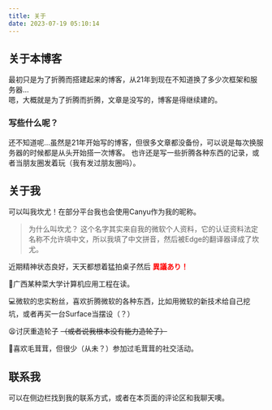 ```yaml
---
title: 关于
date: 2023-07-19 05:10:14
---
```


## 关于本博客
最初只是为了折腾而搭建起来的博客，从21年到现在不知道换了多少次框架和服务器...  
嗯，大概就是为了折腾而折腾，文章是没写的，博客是得继续建的。  

### 写些什么呢？
还不知道呢...虽然是21年开始写的博客，但很多文章都没备份，可以说是每次换服务器的时候都是从头开始搭一次博客。
也许还是写一些折腾各种东西的记录，或者当朋友圈发着玩（我有发过朋友圈吗）。

## 关于我
可以叫我坎尤！在部分平台我也会使用Canyu作为我的昵称。 
> 为什么叫坎尤？ 这个名字其实来自我的微软个人资料，它的认证资料法定名称不允许填中文，所以我填了中文拼音，然后被Edge的翻译器译成了坎尤。

近期精神状态良好，天天都想着猛拍桌子然后 <span style="color:red;">**異議あり！**</span>

🌽广西某种菜大学计算机应用工程在读。

💻微软的忠实粉丝，喜欢折腾微软的各种东西，比如用微软的新技术给自己挖坑，或者再买一台Surface当摆设（？）

😫讨厌重造轮子 ~~（或者说我根本没有能力造轮子）~~

🐾喜欢毛茸茸，但很少（从未？）参加过毛茸茸的社交活动。

## 联系我
可以在侧边栏找到我的联系方式，或者在本页面的评论区和我聊天噢。


